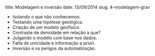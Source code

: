 title: Modelagem e inversão
date: 13/09/2014
slug: 4-modelagem-grav

* Isolando o que não conhecemos.
* Testando uma hipótese geológica.
* Criação de um modelo geofísico.
* Contraste de densidade em relação a que?
* Julgando o modelo com base nos dados.
* Falta de unicidade e informação a priori.
* Inversão e os perigos da automatização.
